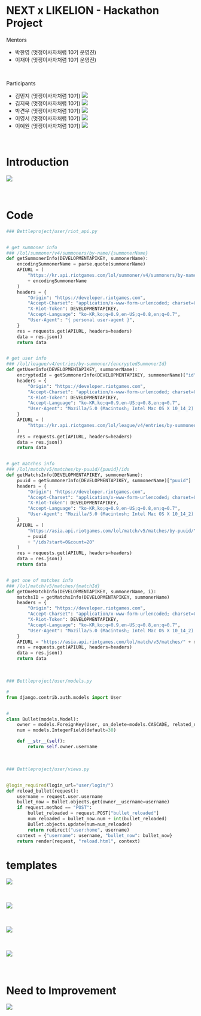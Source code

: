 # NEXT x LIKELION - Hackathon Project


Mentors
 * 박한영 (멋쟁이사자처럼 10기 운영진)
 * 이재아 (멋쟁이사자처럼 10기 운영진)

<br/>

Participants
 * 김민지 (멋쟁이사자처럼 10기) <a href="https://github.com/alswlalswl1013"><img src="https://img.shields.io/badge/GitHub-181717?style=flat-square&logo=GitHub&logoColor=white"/></a>
 * 김지욱 (멋쟁이사자처럼 10기) <a href="https://github.com/ziweek"><img src="https://img.shields.io/badge/GitHub-181717?style=flat-square&logo=GitHub&logoColor=white"/></a>
 * 박견우 (멋쟁이사자처럼 10기) <a href="https://github.com/Park747"><img src="https://img.shields.io/badge/GitHub-181717?style=flat-square&logo=GitHub&logoColor=white"/></a>
 * 이영서 (멋쟁이사자처럼 10기) <a href="https://github.com/monator16"><img src="https://img.shields.io/badge/GitHub-181717?style=flat-square&logo=GitHub&logoColor=white"/></a>
 * 이예원 (멋쟁이사자처럼 10기) <a href="https://github.com/onelee812"><img src="https://img.shields.io/badge/GitHub-181717?style=flat-square&logo=GitHub&logoColor=white"/></a>

<br/>

# Introduction

<img src='./src/header_kr.png'><br/><br/><br/>


# Code

```python
### Bettleproject/user/riot_api.py


# get summoner info
### /lol/summoner/v4/summoners/by-name/{summonerName}
def getSummonerInfo(DEVELOPMENTAPIKEY, summonerName):
    encodingSummonerName = parse.quote(summonerName)
    APIURL = (
        "https://kr.api.riotgames.com/lol/summoner/v4/summoners/by-name/"
        + encodingSummonerName
    )
    headers = {
        "Origin": "https://developer.riotgames.com",
        "Accept-Charset": "application/x-www-form-urlencoded; charset=UTF-8",
        "X-Riot-Token": DEVELOPMENTAPIKEY,
        "Accept-Language": "ko-KR,ko;q=0.9,en-US;q=0.8,en;q=0.7",
        "User-Agent": "{ personal user-agent }",
    }
    res = requests.get(APIURL, headers=headers)
    data = res.json()
    return data


# get user info
### /lol/league/v4/entries/by-summoner/{encryptedSummonerId}
def getUserInfo(DEVELOPMENTAPIKEY, summonerName):
    encryptedId = getSummonerInfo(DEVELOPMENTAPIKEY, summonerName)["id"]
    headers = {
        "Origin": "https://developer.riotgames.com",
        "Accept-Charset": "application/x-www-form-urlencoded; charset=UTF-8",
        "X-Riot-Token": DEVELOPMENTAPIKEY,
        "Accept-Language": "ko-KR,ko;q=0.9,en-US;q=0.8,en;q=0.7",
        "User-Agent": "Mozilla/5.0 (Macintosh; Intel Mac OS X 10_14_2) AppleWebKit/537.36 (KHTML, like Gecko) Chrome/79.0.3945.117 Safari/537.36",
    }
    APIURL = (
        "https://kr.api.riotgames.com/lol/league/v4/entries/by-summoner/" + encryptedId
    )
    res = requests.get(APIURL, headers=headers)
    data = res.json()
    return data


# get matches info
### /lol/match/v5/matches/by-puuid/{puuid}/ids
def getMatchsInfo(DEVELOPMENTAPIKEY, summonerName):
    puuid = getSummonerInfo(DEVELOPMENTAPIKEY, summonerName)["puuid"]
    headers = {
        "Origin": "https://developer.riotgames.com",
        "Accept-Charset": "application/x-www-form-urlencoded; charset=UTF-8",
        "X-Riot-Token": DEVELOPMENTAPIKEY,
        "Accept-Language": "ko-KR,ko;q=0.9,en-US;q=0.8,en;q=0.7",
        "User-Agent": "Mozilla/5.0 (Macintosh; Intel Mac OS X 10_14_2) AppleWebKit/537.36 (KHTML, like Gecko) Chrome/79.0.3945.117 Safari/537.36",
    }
    APIURL = (
        "https://asia.api.riotgames.com/lol/match/v5/matches/by-puuid/"
        + puuid
        + "/ids?start=0&count=20"
    )
    res = requests.get(APIURL, headers=headers)
    data = res.json()
    return data


# get one of matches info
### /lol/match/v5/matches/{matchId}
def getOneMatchInfo(DEVELOPMENTAPIKEY, summonerName, i):
    matchsID = getMatchsInfo(DEVELOPMENTAPIKEY, summonerName)
    headers = {
        "Origin": "https://developer.riotgames.com",
        "Accept-Charset": "application/x-www-form-urlencoded; charset=UTF-8",
        "X-Riot-Token": DEVELOPMENTAPIKEY,
        "Accept-Language": "ko-KR,ko;q=0.9,en-US;q=0.8,en;q=0.7",
        "User-Agent": "Mozilla/5.0 (Macintosh; Intel Mac OS X 10_14_2) AppleWebKit/537.36 (KHTML, like Gecko) Chrome/79.0.3945.117 Safari/537.36",
    }
    APIURL = "https://asia.api.riotgames.com/lol/match/v5/matches/" + matchsID[i]
    res = requests.get(APIURL, headers=headers)
    data = res.json()
    return data

```

<br/>

```python
### Bettleproject/user/models.py

#
from django.contrib.auth.models import User


#
class Bullet(models.Model):
    owner = models.ForeignKey(User, on_delete=models.CASCADE, related_name="bullet")
    num = models.IntegerField(default=30)

    def __str__(self):
        return self.owner.username

```

<br>


```python
### Bettleproject/user/views.py


@login_required(login_url="user/login/")
def reload_bullet(request):
    username = request.user.username
    bullet_now = Bullet.objects.get(owner__username=username)
    if request.method == "POST":
        bullet_reloaded = request.POST["bullet_reloaded"]
        num_reloaded = bullet_now.num + int(bullet_reloaded)
        Bullet.objects.update(num=num_reloaded)
        return redirect("user:home", username)
    context = {"username": username, "bullet_now": bullet_now}
    return render(request, "reload.html", context)
```

# templates

<img src='./src/templates_login.png'><br/><br/><br/>

<img src='./src/templates_home.png'><br/><br/><br/>

<img src='./src/templates_team.png'><br/><br/><br/>

<img src='./src/templates_result.png'><br/><br/><br/>

# Need to Improvement

<img src='./src/templates_reload.png'><br/><br/><br/>

